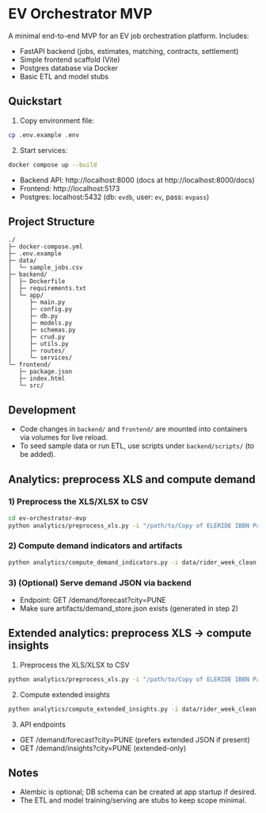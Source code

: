 # EV Orchestrator MVP

A minimal end-to-end MVP for an EV job orchestration platform. Includes:
- FastAPI backend (jobs, estimates, matching, contracts, settlement)
- Simple frontend scaffold (Vite)
- Postgres database via Docker
- Basic ETL and model stubs

## Quickstart

1. Copy environment file:

```bash
cp .env.example .env
```

2. Start services:

```bash
docker compose up --build
```

- Backend API: http://localhost:8000 (docs at http://localhost:8000/docs)
- Frontend: http://localhost:5173
- Postgres: localhost:5432 (db: `evdb`, user: `ev`, pass: `evpass`)

## Project Structure

```text
./
├─ docker-compose.yml
├─ .env.example
├─ data/
│  └─ sample_jobs.csv
├─ backend/
│  ├─ Dockerfile
│  ├─ requirements.txt
│  └─ app/
│     ├─ main.py
│     ├─ config.py
│     ├─ db.py
│     ├─ models.py
│     ├─ schemas.py
│     ├─ crud.py
│     ├─ utils.py
│     ├─ routes/
│     └─ services/
└─ frontend/
   ├─ package.json
   ├─ index.html
   └─ src/
```

## Development

- Code changes in `backend/` and `frontend/` are mounted into containers via volumes for live reload.
- To seed sample data or run ETL, use scripts under `backend/scripts/` (to be added).

## Analytics: preprocess XLS and compute demand

### 1) Preprocess the XLS/XLSX to CSV
```bash
cd ev-orchestrator-mvp
python analytics/preprocess_xls.py -i "/path/to/Copy of ELERIDE IBBN Payout Sep 25 WEEK 4.xlsx" -o data/rider_week_clean.csv
```

### 2) Compute demand indicators and artifacts
```bash
python analytics/compute_demand_indicators.py -i data/rider_week_clean.csv -o artifacts/demand_store.csv -j artifacts/demand_store.json
```

### 3) (Optional) Serve demand JSON via backend
- Endpoint: GET /demand/forecast?city=PUNE
- Make sure artifacts/demand_store.json exists (generated in step 2)

## Extended analytics: preprocess XLS → compute insights

1) Preprocess the XLS/XLSX to CSV
```bash
python analytics/preprocess_xls.py -i "/path/to/Copy of ELERIDE IBBN Payout Sep 25 WEEK 4.xlsx" -o data/rider_week_clean.csv
```

2) Compute extended insights
```bash
python analytics/compute_extended_insights.py -i data/rider_week_clean.csv -o artifacts/demand_store_extended.csv -j artifacts/demand_store_extended.json
```

3) API endpoints
- GET /demand/forecast?city=PUNE (prefers extended JSON if present)
- GET /demand/insights?city=PUNE (extended-only)

## Notes

- Alembic is optional; DB schema can be created at app startup if desired.
- The ETL and model training/serving are stubs to keep scope minimal.

